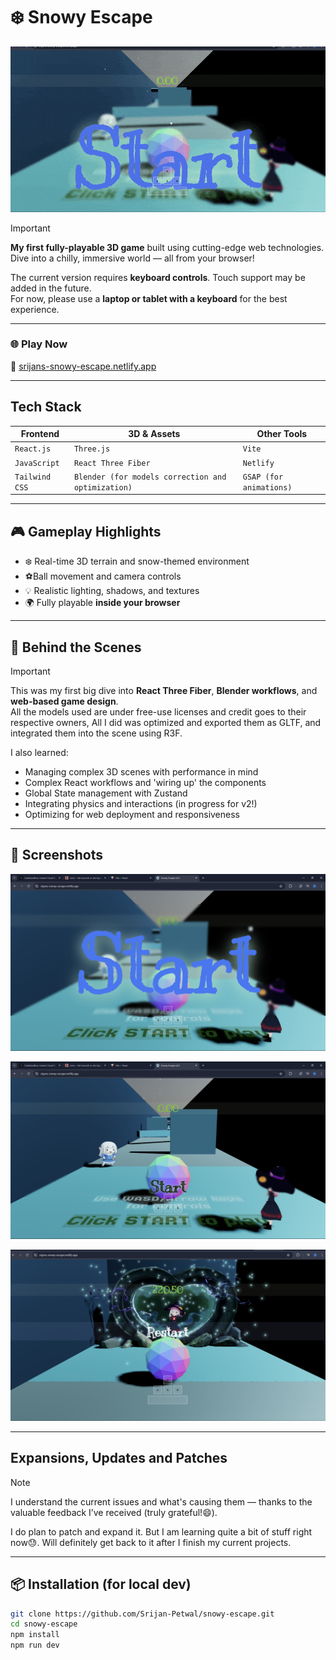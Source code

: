 # ❄️ Snowy Escape

![Snowy Escape Banner](images/GamePlay-gif.gif) <!-- Replace with your own GIF or banner -->
>[!IMPORTANT]
>  **My first fully-playable 3D game** built using cutting-edge web technologies.  
> Dive into a chilly, immersive world — all from your browser!
>
> The current version requires **keyboard controls**. Touch support may be added in the future.  
> For now, please use a **laptop or tablet with a keyboard** for the best experience.
---

### 🌐 **Play Now**
🧊 [srijans-snowy-escape.netlify.app](https://srijans-snowy-escape.netlify.app)

---

## Tech Stack

| Frontend | 3D & Assets | Other Tools |
|----------|-------------|-------------|
| `React.js` | `Three.js` | `Vite` |
| `JavaScript` | `React Three Fiber` | `Netlify` |
| `Tailwind CSS` | `Blender (for models correction and optimization)` | `GSAP (for animations)` |

---

## 🎮 Gameplay Highlights

- ❄️ Real-time 3D terrain and snow-themed environment
- ⚽Ball movement and camera controls
- 💡 Realistic lighting, shadows, and textures
- 🌍 Fully playable **inside your browser**

---

## 🧠 Behind the Scenes
>[!IMPORTANT]
> This was my first big dive into **React Three Fiber**, **Blender workflows**, and **web-based game design**.  
> All the models used are under free-use licenses and credit goes to their respective owners, All I did was optimized and exported them as GLTF, and integrated them into the scene using R3F.

I also learned:
- Managing complex 3D scenes with performance in mind
- Complex React workflows and 'wiring up' the components
- Global State management with Zustand
- Integrating physics and interactions (in progress for v2!)
- Optimizing for web deployment and responsiveness

---

## 📸 Screenshots

![Screenshot-1](images/ScreenShot-1.png) <!-- Put your main game environment screenshot here -->

![Screenshot-2](images/ScreenShot-2.png) <!-- Screenshot of character in motion -->

![Screenshot-3](images/ScreenShot-4.png) <!-- Screenshot showing lighting/shadow setup -->

---
## Expansions, Updates and Patches
> [!NOTE]
>
> I understand the current issues and what's causing them — thanks to the valuable feedback I’ve received (truly grateful!😄).
>
> I do plan to patch and expand it. But I am learning quite a bit of stuff right now😓.
> Will definitely get back to it after I finish my current projects.
---

## 📦 Installation (for local dev)

```bash
git clone https://github.com/Srijan-Petwal/snowy-escape.git
cd snowy-escape
npm install
npm run dev

